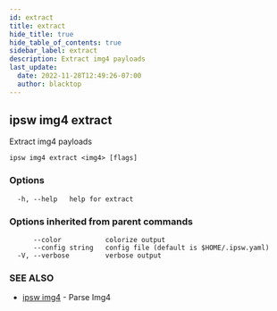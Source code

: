 ```yaml
---
id: extract
title: extract
hide_title: true
hide_table_of_contents: true
sidebar_label: extract
description: Extract img4 payloads
last_update:
  date: 2022-11-28T12:49:26-07:00
  author: blacktop
---
```

## ipsw img4 extract

Extract img4 payloads

```
ipsw img4 extract <img4> [flags]
```

### Options

```
  -h, --help   help for extract
```

### Options inherited from parent commands

```
      --color           colorize output
      --config string   config file (default is $HOME/.ipsw.yaml)
  -V, --verbose         verbose output
```

### SEE ALSO

* [ipsw img4](/docs/cli/ipsw/img4)	 - Parse Img4

